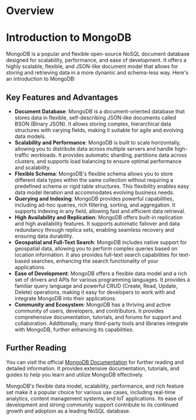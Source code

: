 # Overview

# Introduction to MongoDB

MongoDB is a popular and flexible open-source NoSQL document database designed for scalability, performance, and ease of development. It offers a highly scalable, flexible, and JSON-like document model that allows for storing and retrieving data in a more dynamic and schema-less way. Here's an introduction to MongoDB:

## Key Features and Advantages

- **Document Database**: MongoDB is a document-oriented database that stores data in flexible, self-describing JSON-like documents called BSON (Binary JSON). It allows storing complex, hierarchical data structures with varying fields, making it suitable for agile and evolving data models.
- **Scalability and Performance**: MongoDB is built to scale horizontally, allowing you to distribute data across multiple servers and handle high-traffic workloads. It provides automatic sharding, partitions data across clusters, and supports load balancing to ensure optimal performance and scalability.
- **Flexible Schema**: MongoDB's flexible schema allows you to store different data types within the same collection without requiring a predefined schema or rigid table structures. This flexibility enables easy data model iteration and accommodates evolving business needs.
- **Querying and Indexing**: MongoDB provides powerful capabilities, including ad-hoc queries, rich filtering, sorting, and aggregation. It supports indexing in any field, allowing fast and efficient data retrieval.
- **High Availability and Replication**: MongoDB offers built-in replication and high availability features. It supports automatic failover and data redundancy through replica sets, enabling seamless recovery and ensuring data durability.
- **Geospatial and Full-Text Search**: MongoDB includes native support for geospatial data, allowing you to perform complex queries based on location information. It also provides full-text search capabilities for text-based searches, enhancing the search functionality of your applications.
- **Ease of Development**: MongoDB offers a flexible data model and a rich set of drivers and APIs for various programming languages. It provides a familiar query language and powerful CRUD (Create, Read, Update, Delete) operations, making it easy for developers to work with and integrate MongoDB into their applications.
- **Community and Ecosystem**: MongoDB has a thriving and active community of users, developers, and contributors. It provides comprehensive documentation, tutorials, and forums for support and collaboration. Additionally, many third-party tools and libraries integrate with MongoDB, further enhancing its capabilities.

## Further Reading

You can visit the official [MongoDB Documentation](https://docs.mongodb.com/) for further reading and detailed information. It provides extensive documentation, tutorials, and guides to help you learn and utilize MongoDB effectively.

MongoDB's flexible data model, scalability, performance, and rich feature set make it a popular choice for various use cases, including real-time analytics, content management systems, and IoT applications. Its ease of development and strong community support contribute to its continued growth and adoption as a leading NoSQL database.
